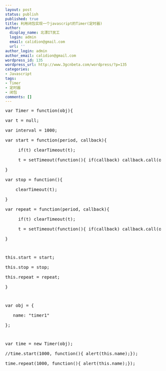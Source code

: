 ```yaml
---
layout: post
status: publish
published: true
title: 利用闭包实现一个javascript的Timer(定时器)
author:
  display_name: 北漂IT民工
  login: admin
  email: calidion@gmail.com
  url: ''
author_login: admin
author_email: calidion@gmail.com
wordpress_id: 135
wordpress_url: http://www.3gcnbeta.com/wordpress/?p=135
categories:
- Javascript
tags:
- Timer
- 定时器
- 闭包
comments: []
---
```

<pre name="code" class="js">
var Timer = function(obj){<br />
var t = null;<br />
var interval = 1000;<br />
var start = function(period, callback){<br />
     if(t) clearTimeout(t);<br />
     t = setTimeout(function(){ if(callback) callback.call(obj);}, period);<br />
}<br />
var stop = function(){<br />
    clearTimeout(t);<br />
}<br />
var repeat = function(period, callback){<br />
     if(t) clearTimeout(t);<br />
     t = setTimeout(function(){ if(callback) callback.call(obj); repeat(period, callback);}, period);<br />
}</p>
<p>this.start = start;<br />
this.stop = stop;<br />
this.repeat = repeat;<br />
}</p>
<p>var obj = {<br />
   name: "timer1"<br />
};</p>
<p>var time = new Timer(obj);<br />
//time.start(1000, function(){ alert(this.name);});<br />
time.repeat(1000, function(){ alert(this.name);});<br />
</pre></p>
